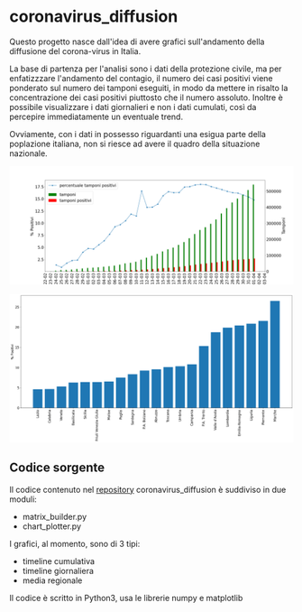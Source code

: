 # coronavirus_diffusion

Questo progetto nasce dall'idea di avere grafici sull'andamento della diffusione del corona-virus in Italia. 

La base di partenza per l'analisi sono i dati della protezione civile, ma per enfatizzzare l'andamento del contagio, il numero dei casi positivi viene ponderato sul numero dei tamponi eseguiti, 
in modo da mettere in risalto la concentrazione dei casi positivi piuttosto che il numero assoluto.
Inoltre è possibile visualizzare i dati giornalieri e non i dati cumulati, così da percepire immediatamente un eventuale trend. 

Ovviamente, con i dati in possesso riguardanti una esigua parte della poplazione italiana, non si riesce ad avere il quadro della situazione nazionale. 

![Image](nazionale.png)

![Image](medie_regionali.png)

## Codice sorgente
Il codice contenuto nel [repository](https://github.com/fcaruso/coronavirus_diffusion) coronavirus_diffusion è suddiviso in due moduli:
- matrix_builder.py
- chart_plotter.py

I grafici, al momento, sono di 3 tipi:

- timeline cumulativa
- timeline giornaliera
- media regionale

Il codice è scritto in Python3, usa le librerie numpy e matplotlib
